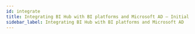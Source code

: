 ```yaml
---
id: integrate
title: Integrating BI Hub with BI platforms and Microsoft AD – Initial Setup
sidebar_label: Integrating BI Hub with BI platforms and Microsoft AD
---
```


